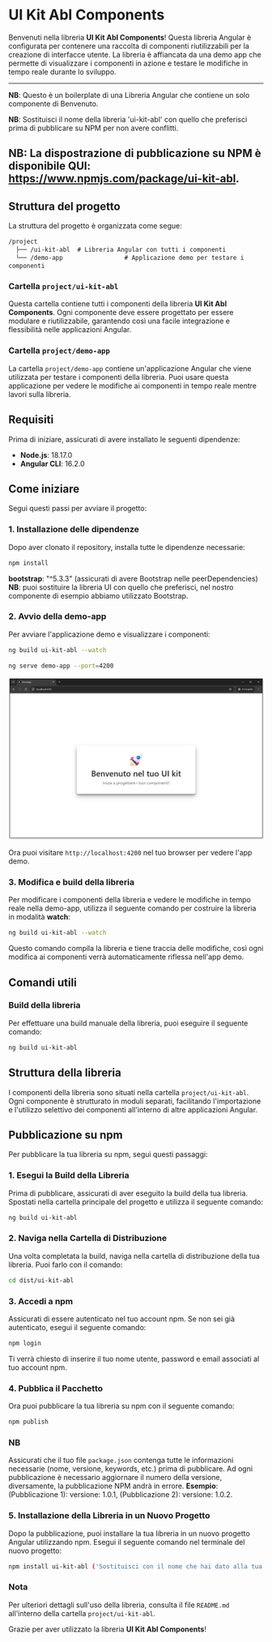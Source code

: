 # UI Kit Abl Components

Benvenuti nella libreria **UI Kit Abl Components**! Questa libreria Angular è configurata per contenere una raccolta di componenti riutilizzabili per la creazione di interfacce utente. La libreria è affiancata da una demo app che permette di visualizzare i componenti in azione e testare le modifiche in tempo reale durante lo sviluppo.

---------------------------------------
**NB**: Questo è un boilerplate di una Libreria Angular che contiene un solo componente di Benvenuto.

**NB**: Sostituisci il nome della libreria 'ui-kit-abl' con quello che preferisci prima di pubblicare su NPM per non avere conflitti.

**NB**: La dispostrazione di pubblicazione su NPM è disponibile **QUI**: https://www.npmjs.com/package/ui-kit-abl.
---------------------------------------

## Struttura del progetto

La struttura del progetto è organizzata come segue:

```
/project
  ├── /ui-kit-abl  # Libreria Angular con tutti i componenti
  └── /demo-app                 # Applicazione demo per testare i componenti
```

### Cartella `project/ui-kit-abl`
Questa cartella contiene tutti i componenti della libreria **UI Kit Abl Components**. Ogni componente deve essere progettato per essere modulare e riutilizzabile, garantendo così una facile integrazione e flessibilità nelle applicazioni Angular.

### Cartella `project/demo-app`
La cartella `project/demo-app` contiene un'applicazione Angular che viene utilizzata per testare i componenti della libreria. Puoi usare questa applicazione per vedere le modifiche ai componenti in tempo reale mentre lavori sulla libreria.

## Requisiti

Prima di iniziare, assicurati di avere installato le seguenti dipendenze:

- **Node.js**: 18.17.0
- **Angular CLI**: 16.2.0


## Come iniziare

Segui questi passi per avviare il progetto:

### 1. Installazione delle dipendenze
Dopo aver clonato il repository, installa tutte le dipendenze necessarie:

```bash
npm install
```

**bootstrap**: "^5.3.3" (assicurati di avere Bootstrap nelle peerDependencies)
**NB**: puoi sostituire la libreria UI con quello che preferisci, nel nostro componente di esempio abbiamo utilizzato Bootstrap.

### 2. Avvio della demo-app
Per avviare l'applicazione demo e visualizzare i componenti:

```bash
ng build ui-kit-abl --watch
```

```bash
ng serve demo-app --port=4200

```

![Esempio di Immagine](assets/start-app.png)


Ora puoi visitare `http://localhost:4200` nel tuo browser per vedere l'app demo.

### 3. Modifica e build della libreria
Per modificare i componenti della libreria e vedere le modifiche in tempo reale nella demo-app, utilizza il seguente comando per costruire la libreria in modalità **watch**:

```bash
ng build ui-kit-abl --watch
```

Questo comando compila la libreria e tiene traccia delle modifiche, così ogni modifica ai componenti verrà automaticamente riflessa nell'app demo.

## Comandi utili

### Build della libreria
Per effettuare una build manuale della libreria, puoi eseguire il seguente comando:

```bash
ng build ui-kit-abl
```

## Struttura della libreria

I componenti della libreria sono situati nella cartella `project/ui-kit-abl`. Ogni componente è strutturato in moduli separati, facilitando l'importazione e l'utilizzo selettivo dei componenti all'interno di altre applicazioni Angular.

## Pubblicazione su npm

Per pubblicare la tua libreria su npm, segui questi passaggi:

### 1. Esegui la Build della Libreria

Prima di pubblicare, assicurati di aver eseguito la build della tua libreria. Spostati nella cartella principale del progetto e utilizza il seguente comando:

```bash
ng build ui-kit-abl
```

### 2. Naviga nella Cartella di Distribuzione

Una volta completata la build, naviga nella cartella di distribuzione della tua libreria. Puoi farlo con il comando:

```bash
cd dist/ui-kit-abl
```

### 3. Accedi a npm

Assicurati di essere autenticato nel tuo account npm. Se non sei già autenticato, esegui il seguente comando:

```bash
npm login
```

Ti verrà chiesto di inserire il tuo nome utente, password e email associati al tuo account npm.

### 4. Pubblica il Pacchetto

Ora puoi pubblicare la tua libreria su npm con il seguente comando:

```bash
npm publish
```

### NB
Assicurati che il tuo file `package.json` contenga tutte le informazioni necessarie (nome, versione, keywords, etc.) prima di pubblicare. Ad ogni pubblicazione è necessario aggiornare il numero della versione, diversamente, la pubblicazione NPM andrà in errore.
**Esempio**: (Pubblicazione 1): versione: 1.0.1, (Pubblicazione 2): versione: 1.0.2.

### 5. Installazione della Libreria in un Nuovo Progetto

Dopo la pubblicazione, puoi installare la tua libreria in un nuovo progetto Angular utilizzando npm. Esegui il seguente comando nel terminale del nuovo progetto:

```bash
npm install ui-kit-abl ('Sostituisci con il nome che hai dato alla tua libreria')
```

### Nota

Per ulteriori dettagli sull'uso della libreria, consulta il file `README.md` all'interno della cartella `project/ui-kit-abl`.


Grazie per aver utilizzato la libreria **UI Kit Abl Components**!
